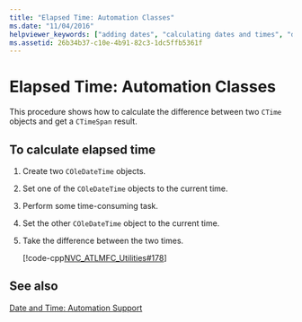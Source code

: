 ```yaml
---
title: "Elapsed Time: Automation Classes"
ms.date: "11/04/2016"
helpviewer_keywords: ["adding dates", "calculating dates and times", "dates, calculating intervals", "elapsed time, calculating in Automation", "Automation classes, elapsed time", "time, elapsed", "intervals, date and time", "calculations, date and time"]
ms.assetid: 26b34b37-c10e-4b91-82c3-1dc5ffb5361f
---
```

# Elapsed Time: Automation Classes

This procedure shows how to calculate the difference between two `CTime` objects and get a `CTimeSpan` result.

## To calculate elapsed time

1. Create two `COleDateTime` objects.

1. Set one of the `COleDateTime` objects to the current time.

1. Perform some time-consuming task.

1. Set the other `COleDateTime` object to the current time.

1. Take the difference between the two times.

   [!code-cpp[NVC_ATLMFC_Utilities#178](../atl-mfc-shared/codesnippet/cpp/elapsed-time-automation-classes_1.cpp)]

## See also

[Date and Time: Automation Support](../atl-mfc-shared/date-and-time-automation-support.md)
